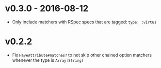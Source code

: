 # v0.3.0 - 2016-08-12

- Only include matchers with RSpec specs that are tagged: `type: :virtus`

# v0.2.2

- Fix `HaveAttribute#matches?` to not skip other chained option matchers whenever the type is `Array[String]`

